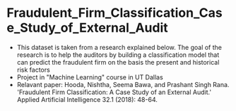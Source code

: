 # Fraudulent_Firm_Classification_Case_Study_of_External_Audit
- This dataset is taken from a research explained below. The goal of the research is to help the auditors by building a classification model that can predict the fraudulent firm on the basis the present and historical risk factors
- Project in "Machine Learning" course in UT Dallas 
- Relavant paper: Hooda, Nishtha, Seema Bawa, and Prashant Singh Rana. 'Fraudulent Firm Classification: A Case Study of an External Audit.' Applied Artificial Intelligence 32.1 (2018): 48-64.
